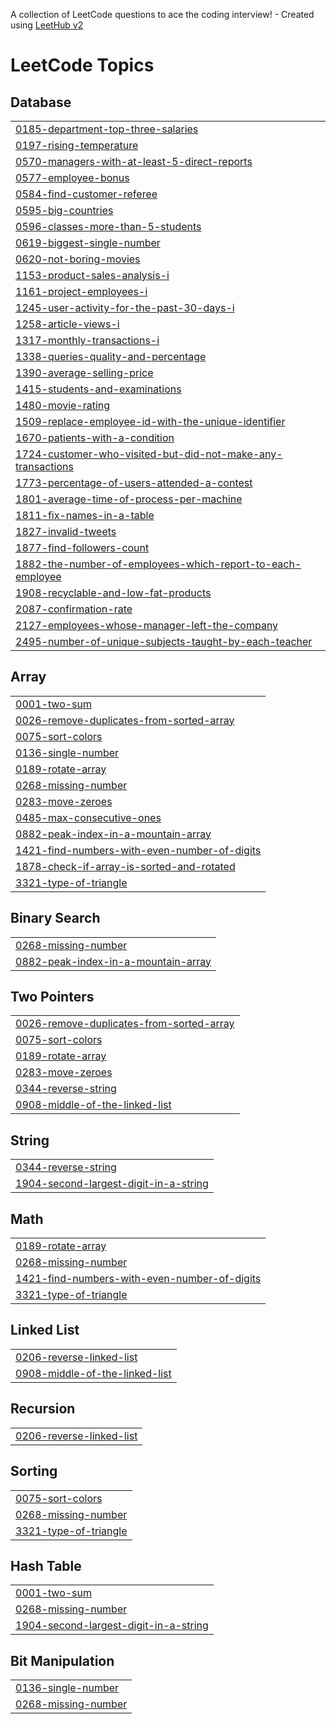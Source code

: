 A collection of LeetCode questions to ace the coding interview! - Created using [LeetHub v2](https://github.com/arunbhardwaj/LeetHub-2.0)
<!---LeetCode Topics Start-->
# LeetCode Topics
## Database
|  |
| ------- |
| [0185-department-top-three-salaries](https://github.com/SinhaAshi/SQLQUEST/tree/master/0185-department-top-three-salaries) |
| [0197-rising-temperature](https://github.com/SinhaAshi/SQLQUEST/tree/master/0197-rising-temperature) |
| [0570-managers-with-at-least-5-direct-reports](https://github.com/SinhaAshi/SQLQUEST/tree/master/0570-managers-with-at-least-5-direct-reports) |
| [0577-employee-bonus](https://github.com/SinhaAshi/SQLQUEST/tree/master/0577-employee-bonus) |
| [0584-find-customer-referee](https://github.com/SinhaAshi/SQLQUEST/tree/master/0584-find-customer-referee) |
| [0595-big-countries](https://github.com/SinhaAshi/SQLQUEST/tree/master/0595-big-countries) |
| [0596-classes-more-than-5-students](https://github.com/SinhaAshi/SQLQUEST/tree/master/0596-classes-more-than-5-students) |
| [0619-biggest-single-number](https://github.com/SinhaAshi/SQLQUEST/tree/master/0619-biggest-single-number) |
| [0620-not-boring-movies](https://github.com/SinhaAshi/SQLQUEST/tree/master/0620-not-boring-movies) |
| [1153-product-sales-analysis-i](https://github.com/SinhaAshi/SQLQUEST/tree/master/1153-product-sales-analysis-i) |
| [1161-project-employees-i](https://github.com/SinhaAshi/SQLQUEST/tree/master/1161-project-employees-i) |
| [1245-user-activity-for-the-past-30-days-i](https://github.com/SinhaAshi/SQLQUEST/tree/master/1245-user-activity-for-the-past-30-days-i) |
| [1258-article-views-i](https://github.com/SinhaAshi/SQLQUEST/tree/master/1258-article-views-i) |
| [1317-monthly-transactions-i](https://github.com/SinhaAshi/SQLQUEST/tree/master/1317-monthly-transactions-i) |
| [1338-queries-quality-and-percentage](https://github.com/SinhaAshi/SQLQUEST/tree/master/1338-queries-quality-and-percentage) |
| [1390-average-selling-price](https://github.com/SinhaAshi/SQLQUEST/tree/master/1390-average-selling-price) |
| [1415-students-and-examinations](https://github.com/SinhaAshi/SQLQUEST/tree/master/1415-students-and-examinations) |
| [1480-movie-rating](https://github.com/SinhaAshi/SQLQUEST/tree/master/1480-movie-rating) |
| [1509-replace-employee-id-with-the-unique-identifier](https://github.com/SinhaAshi/SQLQUEST/tree/master/1509-replace-employee-id-with-the-unique-identifier) |
| [1670-patients-with-a-condition](https://github.com/SinhaAshi/SQLQUEST/tree/master/1670-patients-with-a-condition) |
| [1724-customer-who-visited-but-did-not-make-any-transactions](https://github.com/SinhaAshi/SQLQUEST/tree/master/1724-customer-who-visited-but-did-not-make-any-transactions) |
| [1773-percentage-of-users-attended-a-contest](https://github.com/SinhaAshi/SQLQUEST/tree/master/1773-percentage-of-users-attended-a-contest) |
| [1801-average-time-of-process-per-machine](https://github.com/SinhaAshi/SQLQUEST/tree/master/1801-average-time-of-process-per-machine) |
| [1811-fix-names-in-a-table](https://github.com/SinhaAshi/SQLQUEST/tree/master/1811-fix-names-in-a-table) |
| [1827-invalid-tweets](https://github.com/SinhaAshi/SQLQUEST/tree/master/1827-invalid-tweets) |
| [1877-find-followers-count](https://github.com/SinhaAshi/SQLQUEST/tree/master/1877-find-followers-count) |
| [1882-the-number-of-employees-which-report-to-each-employee](https://github.com/SinhaAshi/SQLQUEST/tree/master/1882-the-number-of-employees-which-report-to-each-employee) |
| [1908-recyclable-and-low-fat-products](https://github.com/SinhaAshi/SQLQUEST/tree/master/1908-recyclable-and-low-fat-products) |
| [2087-confirmation-rate](https://github.com/SinhaAshi/SQLQUEST/tree/master/2087-confirmation-rate) |
| [2127-employees-whose-manager-left-the-company](https://github.com/SinhaAshi/SQLQUEST/tree/master/2127-employees-whose-manager-left-the-company) |
| [2495-number-of-unique-subjects-taught-by-each-teacher](https://github.com/SinhaAshi/SQLQUEST/tree/master/2495-number-of-unique-subjects-taught-by-each-teacher) |
## Array
|  |
| ------- |
| [0001-two-sum](https://github.com/SinhaAshi/SQLQUEST/tree/master/0001-two-sum) |
| [0026-remove-duplicates-from-sorted-array](https://github.com/SinhaAshi/SQLQUEST/tree/master/0026-remove-duplicates-from-sorted-array) |
| [0075-sort-colors](https://github.com/SinhaAshi/SQLQUEST/tree/master/0075-sort-colors) |
| [0136-single-number](https://github.com/SinhaAshi/SQLQUEST/tree/master/0136-single-number) |
| [0189-rotate-array](https://github.com/SinhaAshi/SQLQUEST/tree/master/0189-rotate-array) |
| [0268-missing-number](https://github.com/SinhaAshi/SQLQUEST/tree/master/0268-missing-number) |
| [0283-move-zeroes](https://github.com/SinhaAshi/SQLQUEST/tree/master/0283-move-zeroes) |
| [0485-max-consecutive-ones](https://github.com/SinhaAshi/SQLQUEST/tree/master/0485-max-consecutive-ones) |
| [0882-peak-index-in-a-mountain-array](https://github.com/SinhaAshi/SQLQUEST/tree/master/0882-peak-index-in-a-mountain-array) |
| [1421-find-numbers-with-even-number-of-digits](https://github.com/SinhaAshi/SQLQUEST/tree/master/1421-find-numbers-with-even-number-of-digits) |
| [1878-check-if-array-is-sorted-and-rotated](https://github.com/SinhaAshi/SQLQUEST/tree/master/1878-check-if-array-is-sorted-and-rotated) |
| [3321-type-of-triangle](https://github.com/SinhaAshi/SQLQUEST/tree/master/3321-type-of-triangle) |
## Binary Search
|  |
| ------- |
| [0268-missing-number](https://github.com/SinhaAshi/SQLQUEST/tree/master/0268-missing-number) |
| [0882-peak-index-in-a-mountain-array](https://github.com/SinhaAshi/SQLQUEST/tree/master/0882-peak-index-in-a-mountain-array) |
## Two Pointers
|  |
| ------- |
| [0026-remove-duplicates-from-sorted-array](https://github.com/SinhaAshi/SQLQUEST/tree/master/0026-remove-duplicates-from-sorted-array) |
| [0075-sort-colors](https://github.com/SinhaAshi/SQLQUEST/tree/master/0075-sort-colors) |
| [0189-rotate-array](https://github.com/SinhaAshi/SQLQUEST/tree/master/0189-rotate-array) |
| [0283-move-zeroes](https://github.com/SinhaAshi/SQLQUEST/tree/master/0283-move-zeroes) |
| [0344-reverse-string](https://github.com/SinhaAshi/SQLQUEST/tree/master/0344-reverse-string) |
| [0908-middle-of-the-linked-list](https://github.com/SinhaAshi/SQLQUEST/tree/master/0908-middle-of-the-linked-list) |
## String
|  |
| ------- |
| [0344-reverse-string](https://github.com/SinhaAshi/SQLQUEST/tree/master/0344-reverse-string) |
| [1904-second-largest-digit-in-a-string](https://github.com/SinhaAshi/SQLQUEST/tree/master/1904-second-largest-digit-in-a-string) |
## Math
|  |
| ------- |
| [0189-rotate-array](https://github.com/SinhaAshi/SQLQUEST/tree/master/0189-rotate-array) |
| [0268-missing-number](https://github.com/SinhaAshi/SQLQUEST/tree/master/0268-missing-number) |
| [1421-find-numbers-with-even-number-of-digits](https://github.com/SinhaAshi/SQLQUEST/tree/master/1421-find-numbers-with-even-number-of-digits) |
| [3321-type-of-triangle](https://github.com/SinhaAshi/SQLQUEST/tree/master/3321-type-of-triangle) |
## Linked List
|  |
| ------- |
| [0206-reverse-linked-list](https://github.com/SinhaAshi/SQLQUEST/tree/master/0206-reverse-linked-list) |
| [0908-middle-of-the-linked-list](https://github.com/SinhaAshi/SQLQUEST/tree/master/0908-middle-of-the-linked-list) |
## Recursion
|  |
| ------- |
| [0206-reverse-linked-list](https://github.com/SinhaAshi/SQLQUEST/tree/master/0206-reverse-linked-list) |
## Sorting
|  |
| ------- |
| [0075-sort-colors](https://github.com/SinhaAshi/SQLQUEST/tree/master/0075-sort-colors) |
| [0268-missing-number](https://github.com/SinhaAshi/SQLQUEST/tree/master/0268-missing-number) |
| [3321-type-of-triangle](https://github.com/SinhaAshi/SQLQUEST/tree/master/3321-type-of-triangle) |
## Hash Table
|  |
| ------- |
| [0001-two-sum](https://github.com/SinhaAshi/SQLQUEST/tree/master/0001-two-sum) |
| [0268-missing-number](https://github.com/SinhaAshi/SQLQUEST/tree/master/0268-missing-number) |
| [1904-second-largest-digit-in-a-string](https://github.com/SinhaAshi/SQLQUEST/tree/master/1904-second-largest-digit-in-a-string) |
## Bit Manipulation
|  |
| ------- |
| [0136-single-number](https://github.com/SinhaAshi/SQLQUEST/tree/master/0136-single-number) |
| [0268-missing-number](https://github.com/SinhaAshi/SQLQUEST/tree/master/0268-missing-number) |
<!---LeetCode Topics End-->